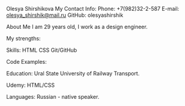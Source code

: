Olesya Shirshikova My Contact Info: Phone: +7(982)32-2-587 E-mail: olesya_shirshik@mail.ru GitHub: olesyashirshik

About Me I am 29 years old, I work as a design engineer.

My strengths:

Skills: HTML CSS Git/GitHub

Code Examples:

Education: Ural State University of Railway Transport.

Udemy: HTML/CSS

Languages: Russian - native speaker.

